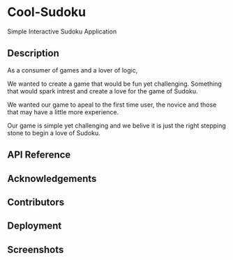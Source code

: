# Cool-Sudoku 

Simple Interactive Sudoku Application

## Description 
As a consumer of games and a lover of logic,

We wanted to create a game that would be fun yet challenging. Something that would spark intrest and create a love for the game of Sudoku. 

We wanted our game to apeal to the first time user, the novice and those that may have a little more experience. 

Our game is simple yet challenging and we belive it is just the right stepping stone to begin a love of Sudoku.

## API Reference 

## Acknowledgements

## Contributors

## Deployment

## Screenshots

